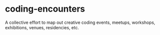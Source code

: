# coding-encounters
A collective effort to map out creative coding events, meetups, workshops, exhibitions, venues, residencies, etc.
